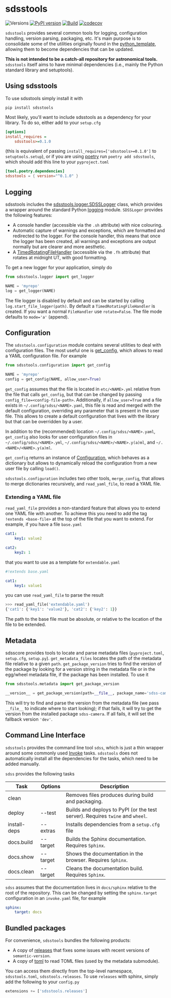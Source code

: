 # sdsstools

![Versions](https://img.shields.io/badge/python->3.7-blue)
[![PyPI version](https://badge.fury.io/py/sdsstools.svg)](https://badge.fury.io/py/sdsstools)
[![Build](https://img.shields.io/github/workflow/status/sdss/sdsstools/Test)](https://github.com/sdss/sdsstools/actions)
[![codecov](https://codecov.io/gh/sdss/sdsstools/branch/master/graph/badge.svg)](https://codecov.io/gh/sdss/sdsstools)

`sdsstools` provides several common tools for logging, configuration handling, version parsing, packaging, etc. It's main purpose is to consolidate some of the utilities originally found in the [python_template](https://github.com/sdss/python_template), allowing them to become dependencies that can be updated.

**This is not intended to be a catch-all repository for astronomical tools.** `sdsstools` itself aims to have minimal dependencies (i.e., mainly the Python standard library and setuptools).

## Using sdsstools

To use sdsstools simply install it with

```console
pip install sdsstools
```

Most likely, you'll want to include sdsstools as a dependency for your library. To do so, either add to your `setup.cfg`

```ini
[options]
install_requires =
    sdsstools>=0.1.0
```

(this is equivalent of passing `install_requires=['sdsstools>=0.1.0']` to `setuptools.setup`), or if you are using [poetry](https://poetry.eustace.io/) run `poetry add sdsstools`, which should add this line to your `pyproject.toml`

```toml
[tool.poetry.dependencies]
sdsstools = { version="^0.1.0" }
```

## Logging

sdsstools includes the [sdsstools.logger.SDSSLogger](https://github.com/sdss/sdsstools/blob/f30e00f527660fe8627e33a7f931b44410b0ff06/src/sdsstools/logger.py#L107) class, which provides a wrapper around the standard Python [logging](https://docs.python.org/3/library/logging.html) module. `SDSSLoger` provides the following features:

- A console handler (accessible via the `.sh` attribute) with nice colouring.
- Automatic capture of warnings and exceptions, which are formatted and redirected to the logger. For the console handler, this means that once the logger has been created, all warnings and exceptions are output normally but are clearer and more aesthetic.
- A [TimedRotatingFileHandler](https://docs.python.org/3.8/library/logging.handlers.html#logging.handlers.TimedRotatingFileHandler) (accessible via the `.fh` attribute) that rotates at midnight UT, with good formatting.

To get a new logger for your application, simply do

```python
from sdsstools.logger import get_logger

NAME = 'myrepo'
log = get_logger(NAME)
```

The file logger is disabled by default and can be started by calling `log.start_file_logger(path)`. By default a `TimedRotatingFileHandler` is created. If you want a normal `FileHandler` use `rotate=False`. The file mode defaults to `mode='a'` (append).

## Configuration

The `sdsstools.configuration` module contains several utilities to deal with configuration files. The most useful one is [get_config](https://github.com/sdss/sdsstools/blob/d3d337953a37aaff9c38fead76b08b414164775a/src/sdsstools/configuration.py#L40), which allows to read a YAML configuration file. For example

```python
from sdsstools.configuration import get_config

NAME = 'myrepo'
config = get_config(NAME, allow_user=True)
```

`get_config` assumes that the file is located in `etc/<NAME>.yml` relative from the file that calls `get_config`, but that can be changed by passing `config_file=<config-file-path>`. Additionally, if `allow_user=True` and a file exists in `~/.config/sdss/<NAME>.yaml`, this file is read and merged with the default configuration, overriding any parameter that is present in the user file. This allows to create a default configuration that lives with the library but that can be overridden by a user.

In addition to the (recommended) location `~/.config/sdss/<NAME>.yaml`, `get_config` also looks for user configuration files in `~/.config/sdss/<NAME>.yml`, `~/.config/sdss/<NAME>/<NAME>.y(a)ml`, and `~/.<NAME>/<NAME>.y(a)ml`.

`get_config` returns an instance of [Configuration](https://github.com/sdss/sdsstools/blob/5af8339d2696d92e122b4195272130101b54daa7/src/sdsstools/configuration.py#L162), which behaves as a dictionary but allows to dynamically reload the configuration from a new user file by calling `load()`.

`sdsstools.configuration` includes two other tools, `merge_config`, that allows to merge dictionaries recursively, and `read_yaml_file`, to read a YAML file.

### Extending a YAML file

`read_yaml_file` provides a non-standard feature that allows you to extend one YAML file with another. To achieve this you need to add the tag `!extends <base-file>` at the top of the file that you want to extend. For example, if you have a file `base.yaml`

```yaml
cat1:
    key1: value2

cat2:
    key2: 1
```

that you want to use as a template for `extendable.yaml`

```yaml
#!extends base.yaml

cat1:
    key1: value1
```

you can use `read_yaml_file` to parse the result

```python
>>> read_yaml_file('extendable.yaml')
{'cat1': {'key1': 'value2'}, 'cat2': {'key2': 1}}
```

The path to the base file must be absolute, or relative to the location of the file to be extended.

## Metadata

sdsscore provides tools to locate and parse metadata files (`pyproject.toml`, `setup.cfg`, `setup.py`). `get_metadata_files` locates the path of the metadata file relative to a given `path`. `get_package_version` tries to find the version of the package by looking for a version string in the metadata file or in the egg/wheel metadata file, if the package has been installed. To use it

```python
from sdsstools.metadata import get_package_version

__version__ = get_package_version(path=__file__, package_name='sdss-camera') or 'dev'
```

This will try to find and parse the version from the metadata file (we pass `__file__` to indicate where to start looking); if that fails, it will try to get the version from the installed package `sdss-camera`. If all fails, it will set the fallback version `'dev'`.

## Command Line Interface

`sdsstools` provides the command line tool `sdss`, which is just a thin wrapper around some commonly used [Invoke](https://www.pyinvoke.org/) tasks. `sdsstools` does not automatically install all the dependencies for the tasks, which need to be added manually.

`sdss` provides the following tasks

| Task | Options | Description |
| --- | --- | --- |
| clean | | Removes files produces during build and packaging. |
| deploy | --test | Builds and deploys to PyPI (or the test server). Requires `twine` and `wheel`. |
| install-deps | --extras | Installs dependencies from a `setup.cfg` file |
| docs.build | --target | Builds the Sphinx documentation. Requires `Sphinx`. |
| docs.show | --target | Shows the documentation in the browser. Requires `Sphinx`. |
| docs.clean | --target | Cleans the documentation build. Requires `Sphinx`. |

`sdss` assumes that the documentation lives in `docs/sphinx` relative to the root of the repository. This can be changed by setting the `sphinx.target` configuration in an `invoke.yaml` file, for example

```yaml
sphinx:
    target: docs
```

## Bundled packages

For convenience, `sdsstools` bundles the following products:

- A copy of [releases](https://github.com/bitprophet/releases) that fixes some issues with recent versions of `semantic-version`.
- A copy of [toml](https://github.com/uiri/toml) to read TOML files (used by the metadata submodule).

You can access them directly from the top-level namespace, `sdsstools.toml`, `sdsstools.releases`. To use `releases` with sphinx, simply add the following to your `config.py`

```python
extensions += ['sdsstools.releases']
```
